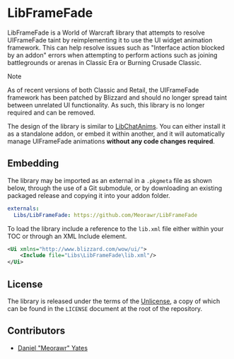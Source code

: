 # LibFrameFade

LibFrameFade is a World of Warcraft library that attempts to resolve UIFrameFade taint by reimplementing it to use the UI widget animation framework. This can help resolve issues such as "Interface action blocked by an addon" errors when attempting to perform actions such as joining battlegrounds or arenas in Classic Era or Burning Crusade Classic.

> [!NOTE]
> As of recent versions of both Classic and Retail, the UIFrameFade framework has been patched by Blizzard and should no longer spread taint between unrelated UI functionality. As such, this library is no longer required and can be removed.

The design of the library is similar to [LibChatAnims](https://www.curseforge.com/wow/addons/libchatanims). You can either install it as a standalone addon, or embed it within another, and it will automatically manage UIFrameFade animations **without any code changes required**.

## Embedding

The library may be imported as an external in a `.pkgmeta` file as shown below, through the use of a Git submodule, or by downloading an existing packaged release and copying it into your addon folder.

```yaml
externals:
  Libs/LibFrameFade: https://github.com/Meorawr/LibFrameFade
```

To load the library include a reference to the `lib.xml` file either within your TOC or through an XML Include element.

```xml
<Ui xmlns="http://www.blizzard.com/wow/ui/">
    <Include file="Libs\LibFrameFade\lib.xml"/>
</Ui>
```

## License

The library is released under the terms of the [Unlicense](https://unlicense.org/), a copy of which can be found in the `LICENSE` document at the root of the repository.

## Contributors

* [Daniel "Meorawr" Yates](https://github.com/meorawr)

